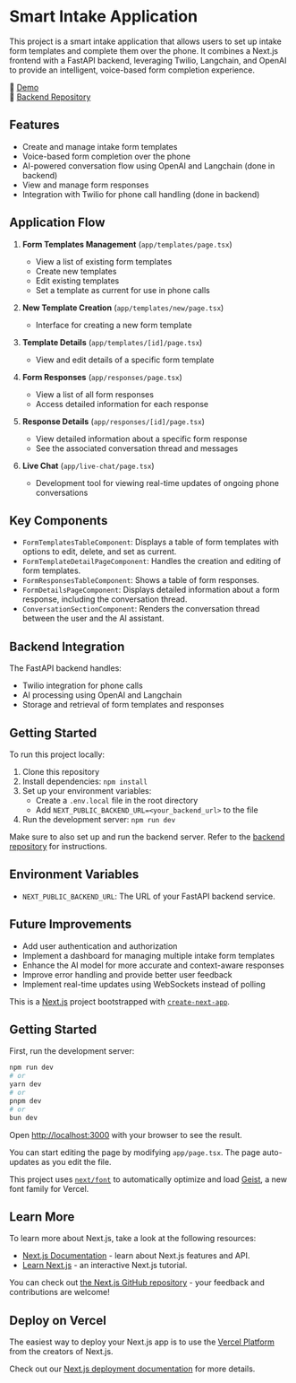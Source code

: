# Smart Intake Application

This project is a smart intake application that allows users to set up intake form templates and complete them over the phone. It combines a Next.js frontend with a FastAPI backend, leveraging Twilio, Langchain, and OpenAI to provide an intelligent, voice-based form completion experience.

🔗 [Demo](https://drive.google.com/file/d/1OS5fySWRzfcBmNQKfG8dr0uR5Ryydpm2/view?usp=drive_link)
<br/>
🔗 [Backend Repository](https://github.com/mikebranc/smart_intake_backend)

## Features

- Create and manage intake form templates
- Voice-based form completion over the phone
- AI-powered conversation flow using OpenAI and Langchain (done in backend)
- View and manage form responses
- Integration with Twilio for phone call handling (done in backend)

## Application Flow

1. **Form Templates Management** (`app/templates/page.tsx`)
   - View a list of existing form templates
   - Create new templates
   - Edit existing templates
   - Set a template as current for use in phone calls

2. **New Template Creation** (`app/templates/new/page.tsx`)
   - Interface for creating a new form template

3. **Template Details** (`app/templates/[id]/page.tsx`)
   - View and edit details of a specific form template

4. **Form Responses** (`app/responses/page.tsx`)
   - View a list of all form responses
   - Access detailed information for each response

5. **Response Details** (`app/responses/[id]/page.tsx`)
   - View detailed information about a specific form response
   - See the associated conversation thread and messages

6. **Live Chat** (`app/live-chat/page.tsx`)
   - Development tool for viewing real-time updates of ongoing phone conversations

## Key Components

- `FormTemplatesTableComponent`: Displays a table of form templates with options to edit, delete, and set as current.
- `FormTemplateDetailPageComponent`: Handles the creation and editing of form templates.
- `FormResponsesTableComponent`: Shows a table of form responses.
- `FormDetailsPageComponent`: Displays detailed information about a form response, including the conversation thread.
- `ConversationSectionComponent`: Renders the conversation thread between the user and the AI assistant.

## Backend Integration

The FastAPI backend handles:
- Twilio integration for phone calls
- AI processing using OpenAI and Langchain
- Storage and retrieval of form templates and responses

## Getting Started

To run this project locally:

1. Clone this repository
2. Install dependencies: `npm install`
3. Set up your environment variables:
   - Create a `.env.local` file in the root directory
   - Add `NEXT_PUBLIC_BACKEND_URL=<your_backend_url>` to the file
4. Run the development server: `npm run dev`

Make sure to also set up and run the backend server. Refer to the [backend repository](https://github.com/mikebranc/smart_intake_backend) for instructions.

## Environment Variables

- `NEXT_PUBLIC_BACKEND_URL`: The URL of your FastAPI backend service.

## Future Improvements

- Add user authentication and authorization
- Implement a dashboard for managing multiple intake form templates
- Enhance the AI model for more accurate and context-aware responses
- Improve error handling and provide better user feedback
- Implement real-time updates using WebSockets instead of polling


This is a [Next.js](https://nextjs.org) project bootstrapped with [`create-next-app`](https://nextjs.org/docs/app/api-reference/cli/create-next-app).

## Getting Started

First, run the development server:

```bash
npm run dev
# or
yarn dev
# or
pnpm dev
# or
bun dev
```

Open [http://localhost:3000](http://localhost:3000) with your browser to see the result.

You can start editing the page by modifying `app/page.tsx`. The page auto-updates as you edit the file.

This project uses [`next/font`](https://nextjs.org/docs/app/building-your-application/optimizing/fonts) to automatically optimize and load [Geist](https://vercel.com/font), a new font family for Vercel.

## Learn More

To learn more about Next.js, take a look at the following resources:

- [Next.js Documentation](https://nextjs.org/docs) - learn about Next.js features and API.
- [Learn Next.js](https://nextjs.org/learn) - an interactive Next.js tutorial.

You can check out [the Next.js GitHub repository](https://github.com/vercel/next.js) - your feedback and contributions are welcome!

## Deploy on Vercel

The easiest way to deploy your Next.js app is to use the [Vercel Platform](https://vercel.com/new?utm_medium=default-template&filter=next.js&utm_source=create-next-app&utm_campaign=create-next-app-readme) from the creators of Next.js.

Check out our [Next.js deployment documentation](https://nextjs.org/docs/app/building-your-application/deploying) for more details.

